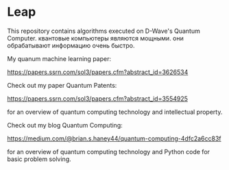 # Leap
This repository contains algorithms executed on D-Wave's Quantum Computer. квантовые компьютеры являются мощными. они обрабатывают информацию очень быстро.



My quanum machine learning paper:

https://papers.ssrn.com/sol3/papers.cfm?abstract_id=3626534

Check out my paper Quantum Patents:

https://papers.ssrn.com/sol3/papers.cfm?abstract_id=3554925

for an overview of quantum computing technology and intellectual property.

Check out my blog Quantum Computing:

https://medium.com/@brian.s.haney44/quantum-computing-4dfc2a6cc83f

for an overview of quantum computing technology and Python code for basic problem solving.
